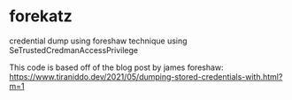 # forekatz
credential dump using foreshaw technique using SeTrustedCredmanAccessPrivilege

This code is based off of the blog post by james foreshaw: https://www.tiraniddo.dev/2021/05/dumping-stored-credentials-with.html?m=1
